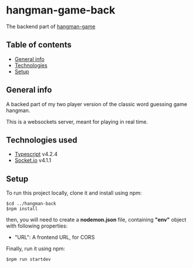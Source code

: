 # hangman-game-back 

The backend part of [hangman-game](https://github.com/Wodorek/hangman-game)

## Table of contents

- [General info](#general-info)
- [Technologies](#technologies)
- [Setup](#setup)

## General info

A backed part of my two player version of the classic word guessing game hangman.

This is a websockets server, meant for playing in real time.

## Technologies used

- [Typescript](https://github.com/microsoft/TypeScript) v4.2.4
- [Socket.io](https://github.com/socketio/socket.io) v4.1.1

## Setup

To run this project locally, clone it and install using npm:

```
$cd ../hangman-back
$npm install
```

then, you will need to create a **nodemon.json** file, containing **"env"** object with following properties:

- "URL": A frontend URL, for CORS

Finally, run it using npm:

```
$npm run startdev
```
